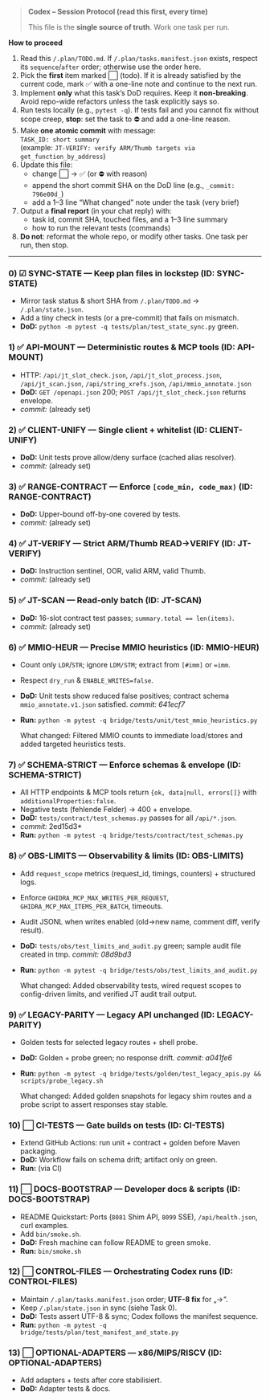 > **Codex – Session Protocol (read this first, every time)**
>
> This file is the **single source of truth**. Work one task per run.

**How to proceed**

1. Read this `/.plan/TODO.md`. If `/.plan/tasks.manifest.json` exists, respect its `sequence`/`after` order; otherwise use the order here.
2. Pick the **first** item marked ⬜️ (todo). If it is already satisfied by the current code, mark ✅ with a one-line note and continue to the next run.
3. Implement **only** what this task’s DoD requires. Keep it **non-breaking**. Avoid repo-wide refactors unless the task explicitly says so.
4. Run tests locally (e.g., `pytest -q`). If tests fail and you cannot fix without scope creep, **stop**: set the task to ⛔ and add a one-line reason.
5. Make **one atomic commit** with message:  
   `TASK_ID: short summary`  
   (example: `JT-VERIFY: verify ARM/Thumb targets via get_function_by_address`)
6. Update this file:
   - change ⬜️ → ✅ (or ⛔ with reason)
   - append the short commit SHA on the DoD line (e.g., `_commit: 796e00d_`)
   - add a 1–3 line “What changed” note under the task (very brief)
7. Output a **final report** (in your chat reply) with:
   - task id, commit SHA, touched files, and a 1–3 line summary
   - how to run the relevant tests (commands)
8. **Do not**: reformat the whole repo, or modify other tasks. One task per run, then stop.

---

### 0) ☑ SYNC-STATE — Keep plan files in lockstep (ID: SYNC-STATE)

* Mirror task status & short SHA from `/.plan/TODO.md` → `/.plan/state.json`.
* Add a tiny check in tests (or a pre-commit) that fails on mismatch.
* **DoD:** `python -m pytest -q tests/plan/test_state_sync.py` green.

### 1) ✅ API-MOUNT — Deterministic routes & MCP tools (ID: API-MOUNT)

* HTTP: `/api/jt_slot_check.json`, `/api/jt_slot_process.json`, `/api/jt_scan.json`, `/api/string_xrefs.json`, `/api/mmio_annotate.json`
* **DoD:** `GET /openapi.json` 200; `POST /api/jt_slot_check.json` returns envelope.
* *commit:* (already set)

### 2) ✅ CLIENT-UNIFY — Single client + whitelist (ID: CLIENT-UNIFY)

* **DoD:** Unit tests prove allow/deny surface (cached alias resolver).
* *commit:* (already set)

### 3) ✅ RANGE-CONTRACT — Enforce `[code_min, code_max)` (ID: RANGE-CONTRACT)

* **DoD:** Upper-bound off-by-one covered by tests.
* *commit:* (already set)

### 4) ✅ JT-VERIFY — Strict ARM/Thumb READ→VERIFY (ID: JT-VERIFY)

* **DoD:** Instruction sentinel, OOR, valid ARM, valid Thumb.
* *commit:* (already set)

### 5) ✅ JT-SCAN — Read-only batch (ID: JT-SCAN)

* **DoD:** 16-slot contract test passes; `summary.total == len(items)`.
* *commit:* (already set)

### 6) ✅ MMIO-HEUR — Precise MMIO heuristics (ID: MMIO-HEUR)

* Count only `LDR`/`STR`; ignore `LDM/STM`; extract from `[#imm]` or `=imm`.
* Respect `dry_run` & `ENABLE_WRITES=false`.
* **DoD:** Unit tests show reduced false positives; contract schema `mmio_annotate.v1.json` satisfied. _commit: 641ecf7_
* **Run:** `python -m pytest -q bridge/tests/unit/test_mmio_heuristics.py`

  What changed: Filtered MMIO counts to immediate load/stores and added targeted heuristics tests.

### 7) ✅ SCHEMA-STRICT — Enforce schemas & envelope (ID: SCHEMA-STRICT)

* All HTTP endpoints & MCP tools return `{ok, data|null, errors[]}` with `additionalProperties:false`.
* Negative tests (fehlende Felder) → 400 + envelope.
* **DoD:** `tests/contract/test_schemas.py` passes for all `/api/*.json`.
* *commit:* 2ed15d3*
* **Run:** `python -m pytest -q bridge/tests/contract/test_schemas.py`

### 8) ✅ OBS-LIMITS — Observability & limits (ID: OBS-LIMITS)

* Add `request_scope` metrics (request_id, timings, counters) + structured logs.
* Enforce `GHIDRA_MCP_MAX_WRITES_PER_REQUEST`, `GHIDRA_MCP_MAX_ITEMS_PER_BATCH`, timeouts.
* Audit JSONL when writes enabled (old→new name, comment diff, verify result).
* **DoD:** `tests/obs/test_limits_and_audit.py` green; sample audit file created in tmp. _commit: 08d9bd3_
* **Run:** `python -m pytest -q bridge/tests/obs/test_limits_and_audit.py`

  What changed: Added observability tests, wired request scopes to config-driven limits, and verified JT audit trail output.

### 9) ✅ LEGACY-PARITY — Legacy API unchanged (ID: LEGACY-PARITY)

* Golden tests for selected legacy routes + shell probe.
* **DoD:** Golden + probe green; no response drift. _commit: a041fe6_
* **Run:** `python -m pytest -q bridge/tests/golden/test_legacy_apis.py && scripts/probe_legacy.sh`

  What changed: Added golden snapshots for legacy shim routes and a probe script to assert responses stay stable.

### 10) ⬜ CI-TESTS — Gate builds on tests (ID: CI-TESTS)

* Extend GitHub Actions: run unit + contract + golden before Maven packaging.
* **DoD:** Workflow fails on schema drift; artifact only on green.
* **Run:** (via CI)

### 11) ⬜ DOCS-BOOTSTRAP — Developer docs & scripts (ID: DOCS-BOOTSTRAP)

* README Quickstart: Ports (`8081` Shim API, `8099` SSE), `/api/health.json`, curl examples.
* Add `bin/smoke.sh`.
* **DoD:** Fresh machine can follow README to green smoke.
* **Run:** `bin/smoke.sh`

### 12) ⬜ CONTROL-FILES — Orchestrating Codex runs (ID: CONTROL-FILES)

* Maintain `/.plan/tasks.manifest.json` order; **UTF-8 fix** for „→“.
* Keep `/.plan/state.json` in sync (siehe Task 0).
* **DoD:** Tests assert UTF-8 & sync; Codex follows the manifest sequence.
* **Run:** `python -m pytest -q bridge/tests/plan/test_manifest_and_state.py`

### 13) ⬜ OPTIONAL-ADAPTERS — x86/MIPS/RISCV (ID: OPTIONAL-ADAPTERS)

* Add adapters + tests after core stabilisiert.
* **DoD:** Adapter tests & docs.

